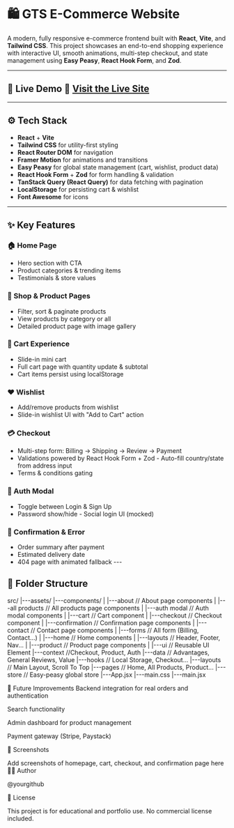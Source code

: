 # 🛍️ GTS E-Commerce Website

A modern, fully responsive e-commerce frontend built with **React**, **Vite**, and **Tailwind CSS**. This project showcases an end-to-end shopping experience with interactive UI, smooth animations, multi-step checkout, and state management using **Easy Peasy**, **React Hook Form**, and **Zod**.

---

## 🚀 Live Demo 🔗 [Visit the Live Site](https://your-deployment-url.vercel.app)

---

## ⚙️ Tech Stack

- **React** + **Vite**
- **Tailwind CSS** for utility-first styling
- **React Router DOM** for navigation
- **Framer Motion** for animations and transitions
- **Easy Peasy** for global state management (cart, wishlist, product data)
- **React Hook Form** + **Zod** for form handling & validation
- **TanStack Query (React Query)** for data fetching with pagination
- **LocalStorage** for persisting cart & wishlist
- **Font Awesome** for icons

---

## ✨ Key Features

### 🏠 Home Page

- Hero section with CTA
- Product categories & trending items
- Testimonials & store values

### 🛒 Shop & Product Pages

- Filter, sort & paginate products
- View products by category or all
- Detailed product page with image gallery

### 🧺 Cart Experience

- Slide-in mini cart
- Full cart page with quantity update & subtotal
- Cart items persist using localStorage

### ❤️ Wishlist

- Add/remove products from wishlist
- Slide-in wishlist UI with "Add to Cart" action

### 💳 Checkout

- Multi-step form: Billing → Shipping → Review → Payment
- Validations powered by React Hook Form + Zod -
  Auto-fill country/state from address input
- Terms & conditions gating

### 🔐 Auth Modal

- Toggle between Login & Sign Up
- Password show/hide - Social login UI (mocked)

### 🎉 Confirmation & Error

- Order summary after payment
- Estimated delivery date
- 404 page with animated fallback ---

## 🧱 Folder Structure

src/
|---assets/
|---components/
| |---about // About page components
| |---all products // All products page components
| |---auth modal // Auth modal components
| |---cart // Cart component
| |---checkout // Checkout component
| |---confirmation // Confirmation page components
| |---contact // Contact page components
| |---forms // All form (Billing, Contact...)
| |---home // Home components
| |---layouts // Header, Footer, Nav...
| |---product // Product page components
| |---ui // Reusable UI Element
|---context //Checkout, Product, Auth
|---data // Advantages, General Reviews, Value
|---hooks // Local Storage, Checkout...
|---layouts // Main Layout, Scroll To Top
|---pages // Home, All Products, Product...
|---store // Easy-peasy global store
|---App.jsx
|---main.css
|---main.jsx

📌 Future Improvements
Backend integration for real orders and authentication

Search functionality

Admin dashboard for product management

Payment gateway (Stripe, Paystack)

📸 Screenshots

Add screenshots of homepage, cart, checkout, and confirmation page here
🧑‍💻 Author

@yourgithub

📄 License

This project is for educational and portfolio use. No commercial license included.
